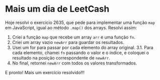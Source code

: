 # Mais um dia de LeetCash

Hoje resolvi o exercício 2635, que pede para implementar uma função `map` em JavaScript, igual ao método `.map()` dos arrays. Resolvi assim:

1. Criei a função `map` que recebe um array `arr` e uma função `fn`.
2. Criei um array vazio `newArr` para guardar os resultados.
3. Usei um for para passar por cada elemento do array original.
    3.1. Para cada elemento, chamei `fn` passando o valor e o índice, e coloquei o resultado na posição correspondente de `newArr`.
4. No final, retornei `newArr` com todos os valores transformados.

E pronto! Mais um exercício resolvido!!!